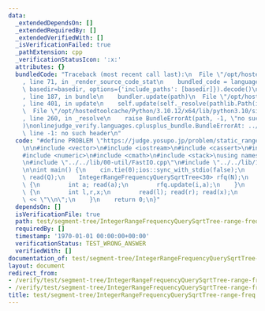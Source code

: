 ```yaml
---
data:
  _extendedDependsOn: []
  _extendedRequiredBy: []
  _extendedVerifiedWith: []
  _isVerificationFailed: true
  _pathExtension: cpp
  _verificationStatusIcon: ':x:'
  attributes: {}
  bundledCode: "Traceback (most recent call last):\n  File \"/opt/hostedtoolcache/Python/3.10.12/x64/lib/python3.10/site-packages/onlinejudge_verify/documentation/build.py\"\
    , line 71, in _render_source_code_stat\n    bundled_code = language.bundle(stat.path,\
    \ basedir=basedir, options={'include_paths': [basedir]}).decode()\n  File \"/opt/hostedtoolcache/Python/3.10.12/x64/lib/python3.10/site-packages/onlinejudge_verify/languages/cplusplus.py\"\
    , line 187, in bundle\n    bundler.update(path)\n  File \"/opt/hostedtoolcache/Python/3.10.12/x64/lib/python3.10/site-packages/onlinejudge_verify/languages/cplusplus_bundle.py\"\
    , line 401, in update\n    self.update(self._resolve(pathlib.Path(included), included_from=path))\n\
    \  File \"/opt/hostedtoolcache/Python/3.10.12/x64/lib/python3.10/site-packages/onlinejudge_verify/languages/cplusplus_bundle.py\"\
    , line 260, in _resolve\n    raise BundleErrorAt(path, -1, \"no such header\"\
    )\nonlinejudge_verify.languages.cplusplus_bundle.BundleErrorAt: ../../lib/10-segment-tree/IntegerRangeFrequencyQuerySqrtTree.cpp:\
    \ line -1: no such header\n"
  code: "#define PROBLEM \"https://judge.yosupo.jp/problem/static_range_frequency\"\
    \n\n#include <vector>\n#include <iostream>\n#include <cassert>\n#include <algorithm>\n\
    #include <numeric>\n#include <cmath>\n#include <stack>\nusing namespace std;\n\
    \n#include \"../../lib/00-util/FastIO.cpp\"\n#include \"../../lib/10-segment-tree/IntegerRangeFrequencyQuerySqrtTree.cpp\"\
    \n\nint main() {\n    cin.tie(0);ios::sync_with_stdio(false);\n    int N,Q; read(N);\
    \ read(Q);\n    IntegerRangeFrequencyQuerySqrtTree<30> rfq(N);\n    for(int i=0;i<N;++i)\
    \ {\n        int a; read(a);\n        rfq.update(i,a);\n    }\n    while(Q--)\
    \ {\n        int l,r,x;\n        read(l); read(r); read(x);\n        cout << rfq.range_freq(l,r,x)\
    \ << \"\\n\";\n    }\n    return 0;\n}"
  dependsOn: []
  isVerificationFile: true
  path: test/segment-tree/IntegerRangeFrequencyQuerySqrtTree-range-freq.test.cpp
  requiredBy: []
  timestamp: '1970-01-01 00:00:00+00:00'
  verificationStatus: TEST_WRONG_ANSWER
  verifiedWith: []
documentation_of: test/segment-tree/IntegerRangeFrequencyQuerySqrtTree-range-freq.test.cpp
layout: document
redirect_from:
- /verify/test/segment-tree/IntegerRangeFrequencyQuerySqrtTree-range-freq.test.cpp
- /verify/test/segment-tree/IntegerRangeFrequencyQuerySqrtTree-range-freq.test.cpp.html
title: test/segment-tree/IntegerRangeFrequencyQuerySqrtTree-range-freq.test.cpp
---
```

